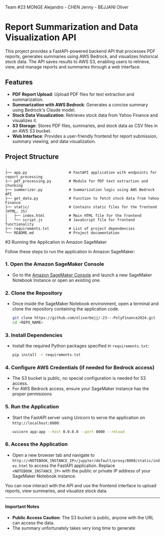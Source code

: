 Team #23 MONGE Alejandro - CHEN Jenny - BEJJANI Oliver

# Report Summarization and Data Visualization API

This project provides a FastAPI-powered backend API that processes PDF reports, generates summaries using AWS Bedrock, and visualizes historical stock data. The API saves results to AWS S3, enabling users to retrieve, view, and manage reports and summaries through a web interface.

## Features

- **PDF Report Upload**: Upload PDF files for text extraction and summarization.
- **Summarization with AWS Bedrock**: Generates a concise summary using Bedrock's Claude model.
- **Stock Data Visualization**: Retrieves stock data from Yahoo Finance and visualizes it.
- **S3 Storage**: Stores PDF files, summaries, and stock data as CSV files in an AWS S3 bucket.
- **Web Interface**: Provides a user-friendly frontend for report submission, summary viewing, and data visualization.

## Project Structure

```plaintext
.
├── app.py                   # FastAPI application with endpoints for report processing
├── pdf_processing.py        # Module for PDF text extraction and chunking
├── summerizer.py            # Summarization logic using AWS Bedrock API
├── get_data.py              # Function to fetch stock data from Yahoo Finance
├── static/                  # Contains static files for the frontend (HTML, JS)
│   ├── index.html           # Main HTML file for the frontend
│   └── script.js            # JavaScript file for frontend functionality
├── requirements.txt         # List of project dependencies
└── README.md                # Project documentation
```


#3 Running the Application in Amazon SageMaker

Follow these steps to run the application in Amazon SageMaker:

### 1. Open the Amazon SageMaker Console
- Go to the [Amazon SageMaker Console](https://aws.amazon.com/sagemaker/) and launch a new SageMaker Notebook Instance or open an existing one.

### 2. Clone the Repository
- Once inside the SageMaker Notebook environment, open a terminal and clone the repository containing the application code.

    ```bash
    git clone https://github.com/oliverbejj/-23---PolyFinance2024.git
    cd <REPO_NAME>
    ```

### 3. Install Dependencies
- Install the required Python packages specified in `requirements.txt`:

    ```bash
    pip install -r requirements.txt
    ```

### 4. Configure AWS Credentials (if needed for Bedrock access)
- The S3 bucket is public, no special configuration is needed for S3 access.
- For AWS Bedrock access, ensure your SageMaker instance has the proper permissions

### 5. Run the Application
- Start the FastAPI server using Uvicorn to serve the application on `http://localhost:8000`:

    ```bash
    uvicorn app:app --host 0.0.0.0 --port 8000 --reload
    ```

### 6. Access the Application
- Open a new browser tab and navigate to `http://<NOTEBOOK_INSTANCE_IP>/jupyter/default/proxy/8000/static/index.html` to access the FastAPI application. Replace `<NOTEBOOK_INSTANCE_IP>` with the public or private IP address of your SageMaker Notebook instance.

You can now interact with the API and use the frontend interface to upload reports, view summaries, and visualize stock data.

---

#### Important Notes
- **Public Access Caution**: The S3 bucket is public, anyone with the URL can access the data.
- The summary unfortunately takes very long time to generate 

